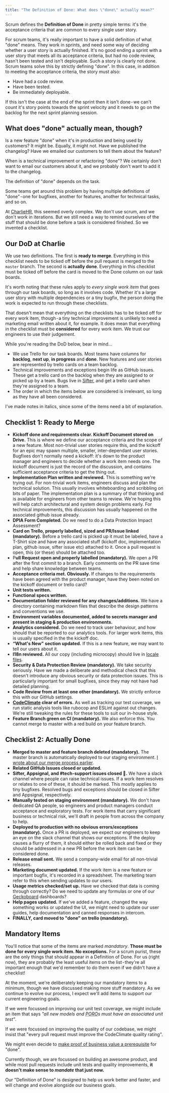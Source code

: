 ```yaml
---
title: "The Definition of Done: What does \"done\" actually mean?"
---
```


Scrum defines the **Definition of Done** in pretty simple terms: it's the acceptance criteria that are common to every single user story.

For scrum teams, it's really important to have a solid definition of what "done" means. They work in sprints, and need some way of deciding whether a user story is actually finished. It's no good ending a sprint with a user story that meets all its acceptance criteria, but had no code review, hasn't been tested and isn't deployable. Such a story is clearly not done. Scrum teams solve this by strictly defining "done". In this case, in addition to meeting the acceptance criteria, the story must also:

* Have had a code review.
* Have been tested.
* Be immediately deployable.

If this isn't the case at the end of the sprint then it isn't done - we can't count it's story points towards the sprint velocity and it needs to go on the backlog for the next sprint planning session.

## What does "done" actually mean, though?

Is a new feature "done" when it's in production and being used by customers? It might be. Equally, it might not. Have we published the changelog? Have we emailed our customers to tell them about the feature?

When is a technical improvement or refactoring "done"? We certainly don't want to email our customers about it, and we probably don't want to add it to the changelog.

The definition of "done" depends on the task.

Some teams get around this problem by having multiple definitions of "done" - one for bugfixes, another for features, another for technical tasks, and so on.

At [CharlieHR](http://charliehr.com/), this seemed overly complex. We don't use scrum, and we don't work in iterations. But we still need a way to remind ourselves of the stuff that should be done before a task is considered finished. So we invented a checklist.

## Our DoD at Charlie

We use two definitions. The first is **ready to merge**. Everything in this checklist needs to be ticked off before the pull request is merged to the `master` branch. The second is **actually done**. Everything in this checklist must be ticked off before the card is moved to the Done column on our task boards.

It's worth noting that these rules apply to *every single work item* that goes through our task boards, so long as it involves code. Whether it's a large user story with multiple dependencies or a tiny bugfix, the person doing the work is expected to run through these checklists.

That doesn't mean that everything on the checklists has to be ticked off for every work item, though - a tiny technical improvement is unlikely to need a marketing email written about it, for example. It does mean that everything in the checklist must be **considered** for every work item. We trust our engineers to use their judgement.

While you're reading the DoD below, bear in mind…

* We use Trello for our task boards. Most teams have columns for **backlog**, **next up**, **in progress** and **done**. New features and user stories are represented by trello cards on a team backlog.
* Technical improvements and exceptions begin life as GitHub issues. These get a trello card on the backlog when they are assigned to or picked up by a team. Bugs live in [Sifter](http://sifterapp.com/), and get a trello card when they're assigned to a team.
* The order in which the items below are considered is irrelevant, so long as they have all been considered.

I've made notes in italics, since some of the items need a bit of explanation.

## Checklist 1: Ready to Merge
* **Kickoff done and requirements clear. Kickoff Document stored on Drive.** This is where we define our acceptance criteria and the scope of a new feature. Most non-trivial user stories require this, and the kickoff for an epic may spawn multiple, smaller, inter-dependant user stories. Bugfixes don't normally need a kickoff: it's down to the product manager and engineers to decide whether a work item needs one. The kickoff document is just the record of the discussion, and contains sufficient acceptance criteria to get the thing out.
* **Implementation Plan written and reviewed.** This is something we're trying out. For non-trivial work items, engineers discuss and plan the technical solution. This usually involves whiteboarding and scribbling on bits of paper. The implementation plan is a summary of that thinking and is available for engineers from other teams to review. We're hoping this will help catch architectural and system design problems early. For technical improvements, this discussion has usually happened on the associated github issue already.
* **DPIA Form Completed.** Do we need to do a Data Protection Impact Assessment?
* **Card on Trello, properly labelled, sized and PR/Issue linked (mandatory).** Before a trello card is picked up it must be labeled, have a T-Shirt size and have any associated stuff (kickoff doc, implementation plan, github issue, sifter issue etc) attached to it. Once a pull request is open, this (or these) should be attached too.
* P**ull Request open and properly labelled (mandatory).** We open a PR after the first commit to a branch. Early comments on the PR save time and help share knowledge between teams.
* **Acceptance criteria met. Obviously.** If changes to the requirements have been agreed with the product manager, have they been noted on the kickoff document or trello card?
* **Unit tests written.**
* **Functional specs written.**
* **Documentation folder reviewed for any changes/additions.** We have a directory containing markdown files that describe the design patterns and conventions we use.
* **Environment variables documented, added to secrets manager and present in staging & production environments.**
* **Analytics considered.** Do we need to track user behaviour, and how should that be reported to our analytics tools. For larger work items, this is usually specified in the the kickoff doc.
* **“What's New" section updated.** If this is a new feature, we may want to tell our users about it.
* **l18n reviewed.** All our copy (including microcopy) should live in [locale files](https://guides.rubyonrails.org/i18n.html).
* **Security & Data Protection Review (mandatory).** We take security seriously. Have we made a deliberate and methodical check that this doesn't introduce any obvious security or data protection issues. This is particularly important for small bugfixes, since they may not have had detailed planning.
* **Code Review from at least one other (mandatory).** We strictly enforce this with our GitHub settings.
* **[CodeClimate](https://codeclimate.com/) clear of errors.** As well as tracking our test coverage, we run static analysis tools like rubocop and ESLint against out changes. We're still tweaking the rules for these tools to suit our in-house style.
* **Feature Branch green on CI (mandatory).** We also enforce this. You cannot merge to master with a red build on your feature branch.

## Checklist 2: Actually Done
* **Merged to master and feature branch deleted (mandatory).** The master branch is automatically deployed to our staging environment. [I wrote about our merge process earlier](https://medium.com/@dannysmith/synchronising-git-merges-with-slack-d905f7cbd55c).
* **Related GitHub Issues closed or updated.**
* **Sifter, Appsignal, and #tech-support issues closed 🏁.** We have a slack channel where people can raise technical issues. If a work item resolves or relates to one of these, it should be marked. This mostly applies to tiny bugfixes. Resolved bugs and exceptions should be closed in Sifter and Appsignal, respectively.
* **Manually tested on staging environment (mandatory).** We don't have dedicated QA people, so engineers and product managers conduct acceptance and exploratory tests. For work items that carry significant business or technical risk, we'll draft in people from across the company to help.
* **Deployed to production with no obvious errors/exceptions (mandatory).** Once a PR is deployed, we expect our engineers to keep an eye on the slack channel that shows our exceptions. If the deploy causes a flurry of them, it should either be rolled back and fixed or they should be addressed in a new PR before the work item can be considered done.
* **Release email sent.** We send a company-wide email for all non-trivial releases.
* **Marketing document updated.** If the work item is a new feature or important bugfix, it's recorded in a spreadsheet. The marketing team refer to this when sending updates to our users.
* **Usage metrics checked/set up.** Have we checked that data is coming through correctly? Do we need to update any formulas or one of our [Geckoboard](https://www.geckoboard.com/) dashboards?
* **Help pages updated.** If we've added a feature, changed the way something works or updated the UI, we might need to update our user guides, help documentation and canned responses in intercom.
* **FINALLY, card moved to "done" on trello (mandatory).**

## Mandatory Items
You'll notice that some of the items are marked *mandatory*. **Those must be done for every single work item. No exceptions.** For a scrum purist, these are the only things that should appear in a Definition of Done. For us (right now), they are probably the least useful items on the list - they're all important enough that we'd remember to do them even if we didn't have a checklist!

At the moment, we're deliberately keeping our mandatory items to a minimum, though we have discussed making more stuff mandatory. As we continue to evolve our process, I expect we'll add items to support our current engineering goals.

If we were focussed on improving our unit test coverage, we might include an item that says *"all new models and <abbr title="Plain Old Ruby Object">PORO</abbr>s must have an associated unit test"*.

If we were focussed on improving the quality of our codebase, we might insist that "every pull request must improve the CodeClimate quality rating".

We might even decide to [make proof of business value a prerequisite](https://medium.com/rootpath/delivering-business-value-with-kanban-and-validated-learning-55749daffecc) for "done".

Currently though, we are focussed on building an awesome product, and while most pull requests include unit tests and quality improvements, **it doesn't make sense to *mandate* that just now.**

Our "Definition of Done" is designed to help us work better and faster, and will change and evolve alongside our business goals.